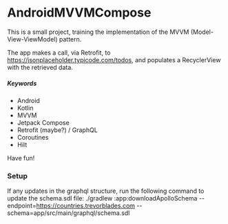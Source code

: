 # AndroidMVVMCompose

This is a small project, training the implementation of the MVVM (Model-View-ViewModel) pattern.

The app makes a call, via Retrofit, to https://jsonplaceholder.typicode.com/todos, and populates a RecyclerView with the retrieved data.

##### Keywords
* Android
* Kotlin
* MVVM
* Jetpack Compose
* Retrofit (maybe?) / GraphQL
* Coroutines
* Hilt

Have fun!

### Setup

If any updates in the graphql structure, run the following command to update the schema.sdl file:
./gradlew :app:downloadApolloSchema --endpoint=https://countries.trevorblades.com --schema=app/src/main/graphql/schema.sdl 